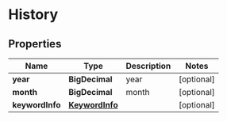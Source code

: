 

# History


## Properties

| Name | Type | Description | Notes |
|------------ | ------------- | ------------- | -------------|
|**year** | **BigDecimal** | year |  [optional] |
|**month** | **BigDecimal** | month |  [optional] |
|**keywordInfo** | [**KeywordInfo**](KeywordInfo.md) |  |  [optional] |



